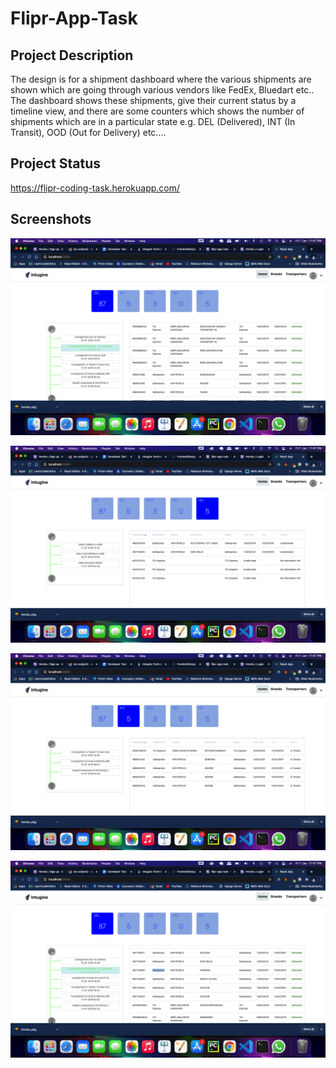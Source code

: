 # Flipr-App-Task

## Project Description

The design is for a shipment dashboard where the various shipments are shown which are going through various vendors like FedEx, Bluedart etc.. The dashboard shows these shipments, give their current status by a timeline view, and there are some counters which shows the number of shipments which are in a particular state e.g. DEL (Delivered), INT (In Transit), OOD (Out for Delivery) etc....

## Project Status

https://flipr-coding-task.herokuapp.com/

## Screenshots

<p align="center">
  <img src="screenshots/Screenshot 2021-01-01 at 11.47.46 PM.png">
</p>

<p align="center">
  <img src="screenshots/Screenshot 2021-01-01 at 11.47.17 PM.png">
</p>

<p align="center">
  <img src="screenshots/Screenshot 2021-01-01 at 11.47.29 PM.png">
</p>

<p align="center">
  <img src="screenshots/Screenshot 2021-01-01 at 11.47.39 PM.png">
</p>
